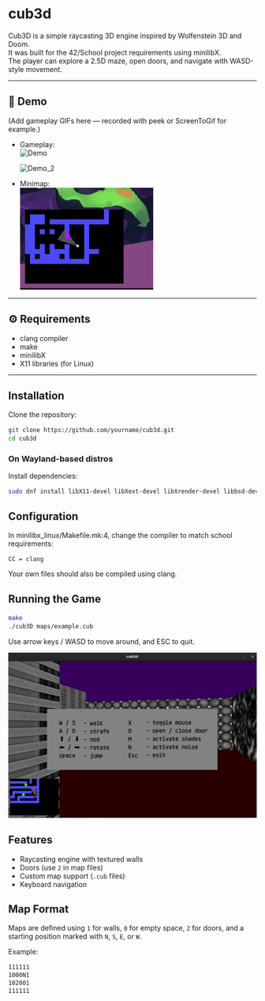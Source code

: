 # cub3d

Cub3D is a simple raycasting 3D engine inspired by Wolfenstein 3D and Doom.  
It was built for the 42/School project requirements using minilibX.  
The player can explore a 2.5D maze, open doors, and navigate with WASD-style movement.  

---

## 📸 Demo

(Add gameplay GIFs here — recorded with peek or ScreenToGif for example.)  

- Gameplay:  
  ![Demo](images/skin_julia_cropped.gif)  

  ![Demo_2](images/skin_urs_cropped.gif)  

- Minimap:  
  ![Demo_3](images/minimap.gif)  

---

## ⚙️ Requirements

- clang compiler  
- make  
- minilibX  
- X11 libraries (for Linux)  

---

## Installation

Clone the repository:
```bash
git clone https://github.com/yourname/cub3d.git
cd cub3d
```

### On Wayland-based distros

Install dependencies:
```bash
sudo dnf install libX11-devel libXext-devel libXrender-devel libbsd-devel
```

## Configuration

In minilibx_linux/Makefile.mk:4, change the compiler to match school requirements:
```make
CC = clang
```

Your own files should also be compiled using clang.

## Running the Game

```bash
make
./cub3D maps/example.cub
```

Use arrow keys / WASD to move around, and ESC to quit.

![Demo](images/keymap.png)  

## Features

- Raycasting engine with textured walls
- Doors (use `2` in map files)
- Custom map support (`.cub` files)
- Keyboard navigation

## Map Format

Maps are defined using `1` for walls, `0` for empty space, `2` for doors, and a starting position marked with `N`, `S`, `E`, or `W`.

Example:
```
111111
1000N1
102001
111111
```
